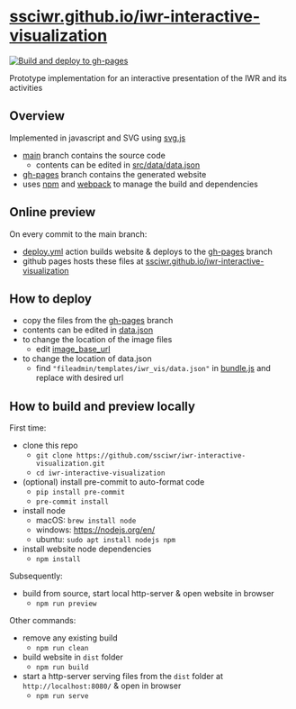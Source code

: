 # [ssciwr.github.io/iwr-interactive-visualization](https://ssciwr.github.io/iwr-interactive-visualization/)

[![Build and deploy to gh-pages](https://github.com/ssciwr/iwr-interactive-visualization/actions/workflows/deploy.yml/badge.svg)](https://github.com/ssciwr/iwr-interactive-visualization/actions/workflows/deploy.yml)

Prototype implementation for an interactive presentation of the IWR and its activities

## Overview

Implemented in javascript and SVG using [svg.js](https://svgjs.dev/)

- [main](https://github.com/ssciwr/iwr-interactive-visualization/tree/main) branch contains the source code
  - contents can be edited in [src/data/data.json](https://github.com/ssciwr/iwr-interactive-visualization/blob/main/src/data/data.json)
- [gh-pages](https://github.com/ssciwr/iwr-interactive-visualization/tree/gh-pages) branch contains the generated website
- uses [npm](https://www.npmjs.com/) and [webpack](https://webpack.js.org/) to manage the build and dependencies

## Online preview

On every commit to the main branch:

- [deploy.yml](https://github.com/ssciwr/iwr-interactive-visualization/actions/workflows/deploy.yml) action builds website & deploys to the [gh-pages](https://github.com/ssciwr/iwr-interactive-visualization/tree/gh-pages) branch
- github pages hosts these files at [ssciwr.github.io/iwr-interactive-visualization](https://ssciwr.github.io/iwr-interactive-visualization/)

## How to deploy

- copy the files from the [gh-pages](https://github.com/ssciwr/iwr-interactive-visualization/tree/gh-pages) branch
- contents can be edited in [data.json](https://github.com/ssciwr/iwr-interactive-visualization/blob/gh-pages/fileadmin/templates/iwr_vis/data.json)
- to change the location of the image files
  - edit [image_base_url](https://github.com/ssciwr/iwr-interactive-visualization/blob/gh-pages/fileadmin/templates/iwr_vis/data.json#L2)
- to change the location of data.json
  - find `"fileadmin/templates/iwr_vis/data.json"` in [bundle.js](https://github.com/ssciwr/iwr-interactive-visualization/blob/gh-pages/bundle.js) and replace with desired url

## How to build and preview locally

First time:

- clone this repo
  - `git clone https://github.com/ssciwr/iwr-interactive-visualization.git`
  - `cd iwr-interactive-visualization`
- (optional) install pre-commit to auto-format code
  - `pip install pre-commit`
  - `pre-commit install`
- install node
  - macOS: `brew install node`
  - windows: https://nodejs.org/en/
  - ubuntu: `sudo apt install nodejs npm`
- install website node dependencies
  - `npm install`

Subsequently:

- build from source, start local http-server & open website in browser
  - `npm run preview`

Other commands:

- remove any existing build
  - `npm run clean`
- build website in `dist` folder
  - `npm run build`
- start a http-server serving files from the `dist` folder at `http://localhost:8080/` & open in browser
  - `npm run serve`
